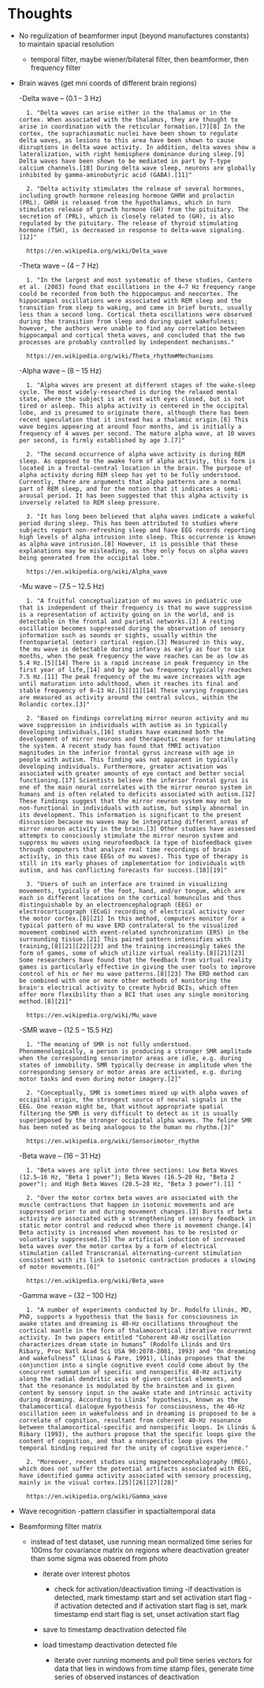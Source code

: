 # Thoughts #
- No regulization of beamformer input (beyond manufactures constants) to maintain spacial resolution
	- temporal filter, maybe wiener/bilateral filter, then beamformer, then frequency filter

- Brain waves (get mni coords of different brain regions)

	-Delta wave – (0.1 – 3 Hz)

		1. "Delta waves can arise either in the thalamus or in the cortex. When associated with the thalamus, they are thought to arise in coordination with the reticular formation.[7][8] In the cortex, the suprachiasmatic nuclei have been shown to regulate delta waves, as lesions to this area have been shown to cause disruptions in delta wave activity. In addition, delta waves show a lateralization, with right hemisphere dominance during sleep.[9] Delta waves have been shown to be mediated in part by T-type calcium channels.[10] During delta wave sleep, neurons are globally inhibited by gamma-aminobutyric acid (GABA).[11]"

	 	2. "Delta activity stimulates the release of several hormones, including growth hormone releasing hormone GHRH and prolactin (PRL). GHRH is released from the hypothalamus, which in turn stimulates release of growth hormone (GH) from the pituitary. The secretion of (PRL), which is closely related to (GH), is also regulated by the pituitary. The release of thyroid stimulating hormone (TSH), is decreased in response to delta-wave signaling.[12]"

	 	https://en.wikipedia.org/wiki/Delta_wave

    -Theta wave – (4 – 7 Hz)

    	1. "In the largest and most systematic of these studies, Cantero et al. (2003) found that oscillations in the 4–7 Hz frequency range could be recorded from both the hippocampus and neocortex. The hippocampal oscillations were associated with REM sleep and the transition from sleep to waking, and came in brief bursts, usually less than a second long. Cortical theta oscillations were observed during the transition from sleep and during quiet wakefulness; however, the authors were unable to find any correlation between hippocampal and cortical theta waves, and concluded that the two processes are probably controlled by independent mechanisms."
    	
    	https://en.wikipedia.org/wiki/Theta_rhythm#Mechanisms

    -Alpha wave – (8 – 15 Hz)

    	1. "Alpha waves are present at different stages of the wake-sleep cycle. The most widely-researched is during the relaxed mental state, where the subject is at rest with eyes closed, but is not tired or asleep. This alpha activity is centered in the occipital lobe, and is presumed to originate there, although there has been recent speculation that it instead has a thalamic origin.[6] This wave begins appearing at around four months, and is initially a frequency of 4 waves per second. The mature alpha wave, at 10 waves per second, is firmly established by age 3.[7]"
    	
    	2. "The second occurrence of alpha wave activity is during REM sleep. As opposed to the awake form of alpha activity, this form is located in a frontal-central location in the brain. The purpose of alpha activity during REM sleep has yet to be fully understood. Currently, there are arguments that alpha patterns are a normal part of REM sleep, and for the notion that it indicates a semi-arousal period. It has been suggested that this alpha activity is inversely related to REM sleep pressure.

    	3. "It has long been believed that alpha waves indicate a wakeful period during sleep. This has been attributed to studies where subjects report non-refreshing sleep and have EEG records reporting high levels of alpha intrusion into sleep. This occurrence is known as alpha wave intrusion.[8] However, it is possible that these explanations may be misleading, as they only focus on alpha waves being generated from the occipital lobe."
    	
    	https://en.wikipedia.org/wiki/Alpha_wave

    -Mu wave – (7.5 – 12.5 Hz)

    	1. "A fruitful conceptualization of mu waves in pediatric use that is independent of their frequency is that mu wave suppression is a representation of activity going on in the world, and is detectable in the frontal and parietal networks.[3] A resting oscillation becomes suppressed during the observation of sensory information such as sounds or sights, usually within the frontoparietal (motor) cortical region.[3] Measured in this way, the mu wave is detectable during infancy as early as four to six months, when the peak frequency the wave reaches can be as low as 5.4 Hz.[5][14] There is a rapid increase in peak frequency in the first year of life,[14] and by age two frequency typically reaches 7.5 Hz.[11] The peak frequency of the mu wave increases with age until maturation into adulthood, when it reaches its final and stable frequency of 8–13 Hz.[5][11][14] These varying frequencies are measured as activity around the central sulcus, within the Rolandic cortex.[3]"

    	2. "Based on findings correlating mirror neuron activity and mu wave suppression in individuals with autism as in typically developing individuals,[16] studies have examined both the development of mirror neurons and therapeutic means for stimulating the system. A recent study has found that fMRI activation magnitudes in the inferior frontal gyrus increase with age in people with autism. This finding was not apparent in typically developing individuals. Furthermore, greater activation was associated with greater amounts of eye contact and better social functioning.[17] Scientists believe the inferior frontal gyrus is one of the main neural correlates with the mirror neuron system in humans and is often related to deficits associated with autism.[12] These findings suggest that the mirror neuron system may not be non-functional in individuals with autism, but simply abnormal in its development. This information is significant to the present discussion because mu waves may be integrating different areas of mirror neuron activity in the brain.[3] Other studies have assessed attempts to consciously stimulate the mirror neuron system and suppress mu waves using neurofeedback (a type of biofeedback given through computers that analyze real time recordings of brain activity, in this case EEGs of mu waves). This type of therapy is still in its early phases of implementation for individuals with autism, and has conflicting forecasts for success.[18][19]"

    	3. "Users of such an interface are trained in visualizing movements, typically of the foot, hand, and/or tongue, which are each in different locations on the cortical homunculus and thus distinguishable by an electroencephalograph (EEG) or electrocorticograph (ECoG) recording of electrical activity over the motor cortex.[8][21] In this method, computers monitor for a typical pattern of mu wave ERD contralateral to the visualized movement combined with event-related synchronization (ERS) in the surrounding tissue.[21] This paired pattern intensifies with training,[8][21][22][23] and the training increasingly takes the form of games, some of which utilize virtual reality.[8][21][23] Some researchers have found that the feedback from virtual reality games is particularly effective in giving the user tools to improve control of his or her mu wave patterns.[8][23] The ERD method can be combined with one or more other methods of monitoring the brain's electrical activity to create hybrid BCIs, which often offer more flexibility than a BCI that uses any single monitoring method.[8][21]"

    	https://en.wikipedia.org/wiki/Mu_wave

    -SMR wave – (12.5 – 15.5 Hz)

    	1. "The meaning of SMR is not fully understood. Phenomenologically, a person is producing a stronger SMR amplitude when the corresponding sensorimotor areas are idle, e.g. during states of immobility. SMR typically decrease in amplitude when the corresponding sensory or motor areas are activated, e.g. during motor tasks and even during motor imagery.[2]"

    	2. "Conceptually, SMR is sometimes mixed up with alpha waves of occipital origin, the strongest source of neural signals in the EEG. One reason might be, that without appropriate spatial filtering the SMR is very difficult to detect as it is usually superimposed by the stronger occipital alpha waves. The feline SMR has been noted as being analogous to the human mu rhythm.[3]"
    	
    	https://en.wikipedia.org/wiki/Sensorimotor_rhythm

    -Beta wave – (16 – 31 Hz)

        1. "Beta waves are split into three sections: Low Beta Waves (12.5–16 Hz, "Beta 1 power"); Beta Waves (16.5–20 Hz, "Beta 2 power"); and High Beta Waves (20.5–28 Hz, "Beta 3 power").[1] "

        2. "Over the motor cortex beta waves are associated with the muscle contractions that happen in isotonic movements and are suppressed prior to and during movement changes.[3] Bursts of beta activity are associated with a strengthening of sensory feedback in static motor control and reduced when there is movement change.[4] Beta activity is increased when movement has to be resisted or voluntarily suppressed.[5] The artificial induction of increased beta waves over the motor cortex by a form of electrical stimulation called Transcranial alternating-current stimulation consistent with its link to isotonic contraction produces a slowing of motor movements.[6]"

        https://en.wikipedia.org/wiki/Beta_wave

    -Gamma wave – (32 – 100 Hz)

        1. "A number of experiments conducted by Dr. Rodolfo Llinás, MD, PhD, supports a hypothesis that the basis for consciousness in awake states and dreaming is 40-Hz oscillations throughout the cortical mantle in the form of thalamocortical iterative recurrent activity. In two papers entitled "Coherent 40-Hz oscillation characterizes dream state in humans” (Rodolfo Llinás and Urs Ribary, Proc Natl Acad Sci USA 90:2078-2081, 1993) and "On dreaming and wakefulness” (Llinas & Pare, 1991), Llinás proposes that the conjunction into a single cognitive event could come about by the concurrent summation of specific and nonspecific 40-Hz activity along the radial dendritic axis of given cortical elements, and that the resonance is modulated by the brainstem and is given content by sensory input in the awake state and intrinsic activity during dreaming. According to Llinás’ hypothesis, known as the thalamocortical dialogue hypothesis for consciousness, the 40-Hz oscillation seen in wakefulness and in dreaming is proposed to be a correlate of cognition, resultant from coherent 40-Hz resonance between thalamocortical-specific and nonspecific loops. In Llinás & Ribary (1993), the authors propose that the specific loops give the content of cognition, and that a nonspecific loop gives the temporal binding required for the unity of cognitive experience."

        2. "Moreover, recent studies using magnetoencephalography (MEG), which does not suffer the potential artifacts associated with EEG, have identified gamma activity associated with sensory processing, mainly in the visual cortex.[25][26][27][28]"

        https://en.wikipedia.org/wiki/Gamma_wave

- Wave recognition
	-pattern classifier in spactialtemporal data


- Beamforming filter matrix
	- instead of test dataset, use running mean normalized time series for 100ms for covariance matrix on regions where deactivation greater than some sigma was obsered from photo
        - iterate over interest photos
            - check for activation/deactivation timing
                -if deactivation is detected, mark timestamp start and set activation start flag
                -if activation detected and if activation start flag is set, mark timestamp end start flag is set, unset activation start flag
                
        - save to timestamp deactivation detected file

        - load timestamp deactivation detected file
            - iterate over running moments and pull time series vectors for data that lies in windows from time stamp files, generate time series of observed instances of deactivation

